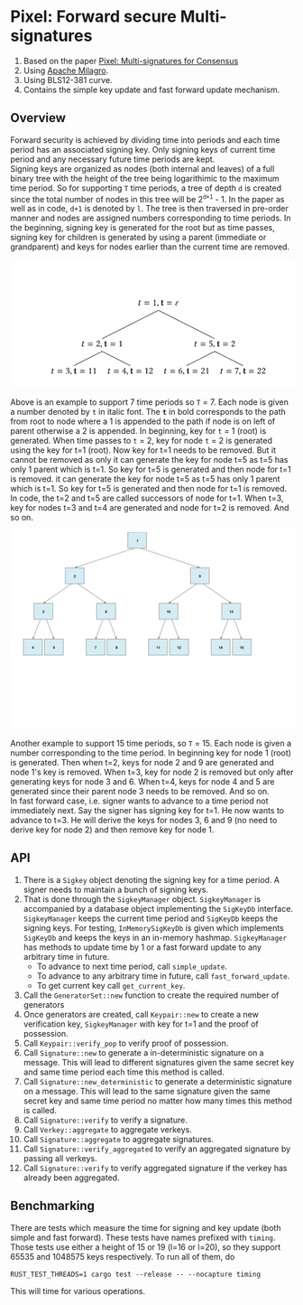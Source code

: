 # Pixel: Forward secure Multi-signatures

1. Based on the paper [Pixel: Multi-signatures for Consensus](https://eprint.iacr.org/2019/514) 
2. Using [Apache Milagro](https://github.com/miracl/amcl).
3. Using BLS12-381 curve.
4. Contains the simple key update and fast forward update mechanism.

## Overview
Forward security is achieved by dividing time into periods and each time period has an associated signing key. 
Only signing keys of current time period and any necessary future time periods are kept.  
Signing keys are organized as nodes (both internal and leaves) of a full binary tree with the height of the tree being logarithimic to the maximum time period. 
So for supporting `T` time periods, a tree of depth `d` is created since the total number of nodes in this tree will be 2<sup>`d+1`</sup> - 1. In the paper as well as in code, `d+1` is denoted by `l`.
The tree is then traversed in pre-order manner and nodes are assigned numbers corresponding to time periods. In the beginning, signing key is generated for the root but as time passes, 
signing key for children is generated by using a parent (immediate or grandparent) and keys for nodes earlier than the current time are removed.

![Binary tree with 7 nodes](./binary_tree_7.png)     

Above is an example to support 7 time periods so `T` = 7. Each node is given a number denoted by `t` in italic font. The **`t`** in bold corresponds to the path from root to node 
where a 1 is appended to the path if node is on left of parent otherwise a 2 is appended. In beginning, key for `t` = 1 (root) is generated. When time passes 
to `t` = 2, key for node `t` = 2 is generated using the key for t=1 (root). Now key for t=1 needs to be removed. But it cannot be removed as only 
it can generate the key for node t=5 as t=5 has only 1 parent which is t=1. So key for t=5 is generated and then node for t=1 is removed. 
it can generate the key for node t=5 as t=5 has only 1 parent which is t=1. So key for t=5 is generated and then node for t=1 is removed. 
In code, the t=2 and t=5 are called successors of node for t=1. 
When t=3, key for nodes t=3 and t=4 are generated and node for t=2 is removed. And so on.

![Binary tree with 15 nodes](./binary_tree_15.png)

Another example to support 15 time periods, so `T` = 15. Each node is given a number corresponding to the time period. In beginning key for node 1 (root) is generated.
Then when t=2, keys for node 2 and 9 are generated and node 1's key is removed. When t=3, key for node 2 is removed but only after generating keys for node 3 and 6. 
When t=4, keys for node 4 and 5 are generated since their parent node 3 needs to be removed. And so on.    
In fast forward case, i.e. signer wants to advance to a time period not immediately next. Say the signer has signing key for t=1. He now wants to advance to t=3. He will derive the keys for 
nodes 3, 6 and 9 (no need to derive key for node 2) and then remove key for node 1. 

## API
1. There is a `Sigkey` object denoting the signing key for a time period. A signer needs to maintain a bunch of signing keys. 
1. That is done through the `SigkeyManager` object. `SigkeyManager` is accompanied by a database object implementing the `SigKeyDb` interface. 
`SigkeyManager` keeps the current time period and `SigKeyDb` keeps the signing keys. For testing, `InMemorySigKeyDb` is given which implements
 `SigKeyDb` and keeps the keys in an in-memory hashmap. `SigkeyManager` has methods to update time by 1 or a fast forward update to any arbitrary time in future.
   - To advance to next time period, call `simple_update`. 
   - To advance to any arbitrary time in future, call `fast_forward_update`. 
   - To get current key call `get_current_key`.    
1. Call the `GeneratorSet::new` function to create the required number of generators
1. Once generators are created, call `Keypair::new` to create a new verification key, `SigkeyManager` with key for t=1 and the proof of possession.
1. Call `Keypair::verify_pop` to verify proof of possession. 
1. Call `Signature::new` to generate a in-deterministic signature on a message. This will lead to different signatures given the same secret key 
and same time period each time this method is called.
1. Call `Signature::new_deterministic` to generate a deterministic signature on a message. This will lead to the same signature given the same secret key 
and same time period no matter how many times this method is called.
1. Call `Signature::verify` to verify a signature.
1. Call `Verkey::aggregate` to aggregate verkeys.
1. Call `Signature::aggregate` to aggregate signatures.
1. Call `Signature::verify_aggregated` to verify an aggregated signature by passing all verkeys.
1. Call `Signature::verify` to verify aggregated signature if the verkey has already been aggregated.

## Benchmarking
There are tests which measure the time for signing and key update (both simple and fast forward). These 
tests have names prefixed with `timing`. Those tests use either a height of 15 or 19 (l=16 or l=20), so 
they support 65535 and 1048575 keys respectively. To run all of them, do
```
RUST_TEST_THREADS=1 cargo test --release -- --nocapture timing
```
This will time for various operations.
